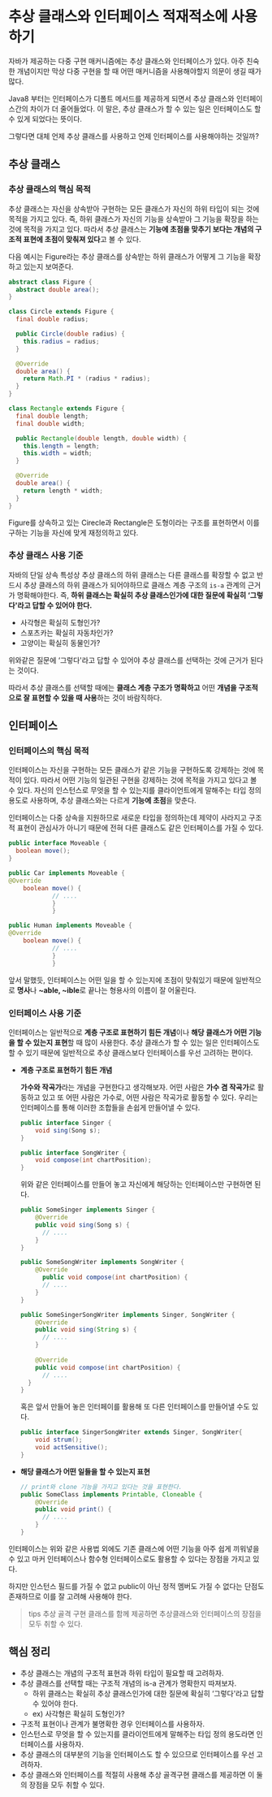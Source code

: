 # 추상 클래스와 인터페이스 적재적소에 사용하기

자바가 제공하는 다중 구현 매커니즘에는 추상 클래스와 인터페이스가 있다.
아주 친숙한 개념이지만 막상 다중 구현을 할 때 어떤 매커니즘을 사용해야할지 의문이 생길 때가 많다.

Java8 부터는 인터페이스가 디폴트 메서드를 제공하게 되면서 추상 클래스와 인터페이스간의 차이가 더 줄어들었다. 이 말은, 추상 클래스가 할 수 있는 일은 인터페이스도 할 수 있게 되었다는 뜻이다.

그렇다면 대체 언제 추상 클래스를 사용하고 언제 인터페이스를 사용해야하는 것일까?

## 추상 클래스

### 추상 클래스의 핵심 목적

추상 클래스는 자신을 상속받아 구현하는 모든 클래스가 자신의 하위 타입이 되는 것에 목적을 가지고 있다.
즉, 하위 클래스가 자신의 기능을 상속받아 그 기능을 확장을 하는 것에 목적을 가지고 있다.
따라서 추상 클래스는 **기능에 초점을 맞추기 보다는 개념의 구조적 표현에 초점이 맞춰져 있다**고 볼 수 있다.

다음 예시는 Figure라는 추상 클래스를 상속받는 하위 클래스가 어떻게 그 기능을 확장하고 있는지 보여준다.

```java
abstract class Figure {
  abstract double area();
}

class Circle extends Figure {
  final double radius;

  public Circle(double radius) {
    this.radius = radius;
  }

  @Override
  double area() {
    return Math.PI * (radius * radius);
  }
}

class Rectangle extends Figure {
  final double length;
  final double width;

  public Rectangle(double length, double width) {
    this.length = length;
    this.width = width;
  }

  @Override
  double area() {
    return length * width;
  }
}
```

Figure를 상속하고 있는 Cirecle과 Rectangle은 도형이라는 구조를 표현하면서 이를 구하는 기능을 자신에 맞게 재정의하고 있다.

### 추상 클래스 사용 기준

자바의 단일 상속 특성상 추상 클래스의 하위 클래스는 다른 클래스를 확장할 수 없고 반드시 추상 클래스의 하위 클래스가 되어야하므로 클래스 계층 구조의 `is-a` 관계의 근거가 명확해야한다.
즉, **하위 클래스는 확실히 추상 클래스인가에 대한 질문에 확실히 ‘그렇다'라고 답할 수 있어야 한다.**

- 사각형은 확실히 도형인가?
- 스포츠카는 확실히 자동차인가?
- 고양이는 확실히 동물인가?

위와같은 질문에 ‘그렇다'라고 답할 수 있어야 추상 클래스를 선택하는 것에 근거가 된다는 것이다.

따라서 추상 클래스를 선택할 때에는 **클래스 계층 구조가 명확하고** 어떤 **개념을 구조적으로 잘 표현할 수 있을 때 사용**하는 것이 바람직하다.

## 인터페이스

### 인터페이스의 핵심 목적

인터페이스는 자신을 구현하는 모든 클래스가 같은 기능을 구현하도록 강제하는 것에 목적이 있다.
따라서 어떤 기능의 일관된 구현을 강제하는 것에 목적을 가지고 있다고 볼 수 있다.
자신의 인스턴스로 무엇을 할 수 있는지를 클라이언트에게 말해주는 타입 정의 용도로 사용하며, 추상 클래스와는 다르게 **기능에 초점**을 맞춘다.

인터페이스는 다중 상속을 지원하므로 새로운 타입을 정의하는데 제약이 사라지고 구조적 표현이 관심사가 아니기 때문에 전혀 다른 클래스도 같은 인터페이스를 가질 수 있다.

```java
public interface Moveable {
  boolean move();
}

public Car implements Moveable {
@Override
    boolean move() {
            // ....
            }
            }

public Human implements Moveable {
@Override
    boolean move() {
            // ....
            }
            }
```

앞서 말했듯, 인터페이스는 어떤 일을 할 수 있는지에 초점이 맞춰있기 때문에 일반적으로 **명사**나 **~able, ~ible**로 끝나는 형용사의 이름이 잘 어울린다.

### 인터페이스 사용 기준

인터페이스는 일반적으로 **계층 구조로 표현하기 힘든 개념**이나 **해당 클래스가 어떤 기능을 할 수 있는지 표현**할 때 많이 사용한다. 추상 클래스가 할 수 있는 일은 인터페이스도 할 수 있기 때문에 일반적으로 추상 클래스보다 인터페이스를 우선 고려하는 편이다.

- **계층 구조로 표현하기 힘든 개념**

  **가수와 작곡가**라는 개념을 구현한다고 생각해보자.
  어떤 사람은 **가수 겸 작곡가**로 활동하고 있고 또 어떤 사람은 가수로, 어떤 사람은 작곡가로 활동할 수 있다.
  우리는 인터페이스를 통해 이러한 조합들을 손쉽게 만들어낼 수 있다.

    ```java
    public interface Singer {
    	void sing(Song s);
    }
    
    public interface SongWriter {
    	void compose(int chartPosition);
    }
    ```

  위와 같은 인터페이스를 만들어 놓고 자신에게 해당하는 인터페이스만 구현하면 된다.

    ```java
    public SomeSinger implements Singer {
        @Override
        public void sing(Song s) {
          // ....
        }
    }
    
    public SomeSongWriter implements SongWriter {
        @Override
    	  public void compose(int chartPosition) {
          // ....
        }
    }
    
    public SomeSingerSongWriter implements Singer, SongWriter {
        @Override
        public void sing(String s) {
          // ....       
        }
      
        @Override
        public void compose(int chartPosition) {
          // ....    
      }
    }
    ```

  혹은 앞서 만들어 놓은 인터페이를 활용해 또 다른 인터페이스를 만들어낼 수도 있다.

    ```java
    public interface SingerSongWriter extends Singer, SongWriter{
    	void strum();
    	void actSensitive();
    }
    ```


- **해당 클래스가 어떤 일들을 할 수 있는지 표현**

    ```java
    // print와 clone 기능을 가지고 있다는 것을 표현한다.
    public SomeClass implements Printable, Cloneable {
        @Override
        public void print() {
          // ....       
        }
    }
    ```


인터페이스는 위와 같은 사용법 외에도 기존 클래스에 어떤 기능을 아주 쉽게 끼워넣을 수 있고 마커 인터페이스나 함수형 인터페이스로도 활용할 수 있다는 장점을 가지고 있다.

하지만 인스턴스 필드를 가질 수 없고 public이 아닌 정적 멤버도 가질 수 없다는 단점도 존재하므로 이를 잘 고려해 사용해야 한다.

> tips
추상 골격 구현 클래스를 함께 제공하면 추상클래스와 인터페이스의 장점을 모두 취할 수 있다.
>

## 핵심 정리

- 추상 클래스는 개념의 구조적 표현과 하위 타입이 필요할 때 고려하자.
- 추상 클래스를 선택할 때는 구조적 개념의 is-a 관계가 명확한지 따져보자.
  - 하위 클래스는 확실히 추상 클래스인가에 대한 질문에 확실히 ‘그렇다'라고 답할 수 있어야 한다.
  - ex) 사각형은 확실히 도형인가?
- 구조적 표현이나 관계가 불명확한 경우 인터페이스를 사용하자.
- 인스턴스로 무엇을 할 수 있는지를 클라이언트에게 말해주는 타입 정의 용도라면 인터페이스를 사용하자.
- 추상 클래스의 대부분의 기능을 인터페이스도 할 수 있으므로 인터페이스를 우선 고려하자.
- 추상 클래스와 인터페이스를 적절히 사용해 추상 골격구현 클래스를 제공하면 이 둘의 장점을 모두 취할 수 있다.